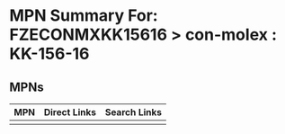 



# MPN Summary For: FZECONMXKK15616 > con-molex : KK-156-16

## MPNs
  

|MPN|Direct Links|Search Links|
| :--- | :--- | :--- |
||||
